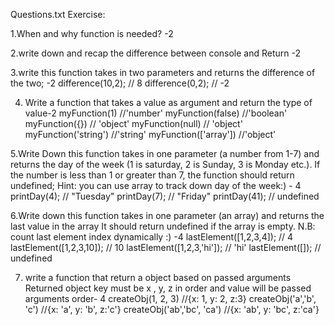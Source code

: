 Questions.txt
Exercise:

1.When and why function is needed? -2

2.write down and recap the difference between console and Return -2

3.write this function takes in two parameters and returns the difference of the two; -2
difference(10,2); // 8
difference(0,2); // -2


4. Write a function that takes a value as argument and return the type of value-2
myFunction(1) //'number'
myFunction(false) //'boolean'
myFunction({}) // 'object'
myFunction(null) // 'object'
myFunction('string') //'string'
myFunction(['array']) //'object'

5.Write Down this function takes in one parameter (a number from 1-7) and returns the day of the week (1 is saturday, 2 is Sunday, 3 is Monday etc.). If the number is less than 1 or greater than 7, the function should return undefined; Hint: you can use array to track down day of the week:) - 4
printDay(4); // "Tuesday"
printDay(7); // "Friday"
printDay(41); // undefined

6.Write down this function takes in one parameter (an array) and returns the last value in the array
It should return undefined if the array is empty.
N.B: count last element index dynamically :) -4
lastElement([1,2,3,4]); // 4
lastElement([1,2,3,10]); // 10
lastElement([1,2,3,'hi']); // 'hi'
lastElement([]); // undefined


7. write a function that return a object based on passed arguments 
Returned object key must be x , y, z in order and value will be passed arguments order- 4 
createObj(1, 2, 3) //{x: 1, y: 2, z:3}
createObj('a','b', 'c') //{x: 'a', y: 'b', z:'c'}
createObj('ab','bc', 'ca') //{x: 'ab', y: 'bc', z:'ca'}